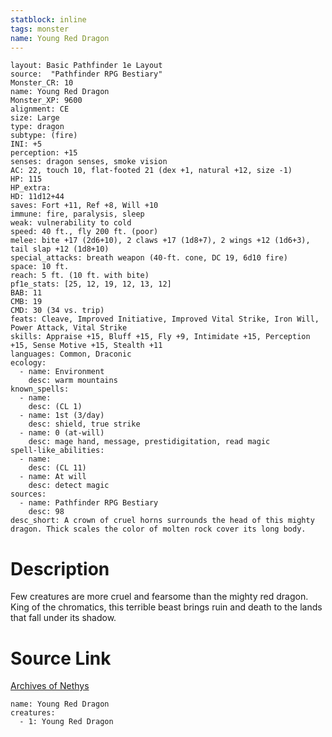 ```yaml
---
statblock: inline
tags: monster
name: Young Red Dragon
---
```

```statblock
layout: Basic Pathfinder 1e Layout
source:  "Pathfinder RPG Bestiary"
Monster_CR: 10
name: Young Red Dragon
Monster_XP: 9600
alignment: CE
size: Large
type: dragon
subtype: (fire)
INI: +5
perception: +15
senses: dragon senses, smoke vision
AC: 22, touch 10, flat-footed 21 (dex +1, natural +12, size -1)
HP: 115
HP_extra: 
HD: 11d12+44
saves: Fort +11, Ref +8, Will +10
immune: fire, paralysis, sleep
weak: vulnerability to cold
speed: 40 ft., fly 200 ft. (poor)
melee: bite +17 (2d6+10), 2 claws +17 (1d8+7), 2 wings +12 (1d6+3), tail slap +12 (1d8+10)
special_attacks: breath weapon (40-ft. cone, DC 19, 6d10 fire)
space: 10 ft.
reach: 5 ft. (10 ft. with bite)
pf1e_stats: [25, 12, 19, 12, 13, 12]
BAB: 11
CMB: 19
CMD: 30 (34 vs. trip)
feats: Cleave, Improved Initiative, Improved Vital Strike, Iron Will, Power Attack, Vital Strike
skills: Appraise +15, Bluff +15, Fly +9, Intimidate +15, Perception +15, Sense Motive +15, Stealth +11
languages: Common, Draconic
ecology:
  - name: Environment
    desc: warm mountains
known_spells:
  - name:
    desc: (CL 1)
  - name: 1st (3/day)
    desc: shield, true strike
  - name: 0 (at-will)
    desc: mage hand, message, prestidigitation, read magic
spell-like_abilities:
  - name:
    desc: (CL 11)
  - name: At will
    desc: detect magic
sources:
  - name: Pathfinder RPG Bestiary
    desc: 98
desc_short: A crown of cruel horns surrounds the head of this mighty dragon. Thick scales the color of molten rock cover its long body.
```
# Description
Few creatures are more cruel and fearsome than the mighty red dragon. King of the chromatics, this terrible beast brings ruin and death to the lands that fall under its shadow.
# Source Link
[Archives of Nethys](https://aonprd.com/MonsterDisplay.aspx?ItemName=Young%20Red%20Dragon)
```encounter-table
name: Young Red Dragon
creatures:
  - 1: Young Red Dragon
```
